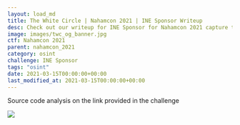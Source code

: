 ```yaml
---
layout: load_md
title: The White Circle | Nahamcon 2021 | INE Sponsor Writeup
desc: Check out our writeup for INE Sponsor for Nahamcon 2021 capture the flag competition.
image: images/twc_og_banner.jpg
ctf: Nahamcon 2021
parent: nahamcon_2021
category: osint
challenge: INE Sponsor
tags: "osint"
date: 2021-03-15T00:00:00+00:00
last_modified_at: 2021-03-15T00:00:00+00:00
---
```




Source code analysis on the link provided in the challenge

![](https://i.imgur.com/yRFuBt8.png)

